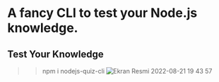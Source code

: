 # A fancy CLI to test your Node.js knowledge.

## Test Your Knowledge

>> npm i nodejs-quiz-cli
![Ekran Resmi 2022-08-21 19 43 57](https://user-images.githubusercontent.com/90466553/185802075-108104c7-dc9a-465a-9644-6a0a43debc7d.png)

